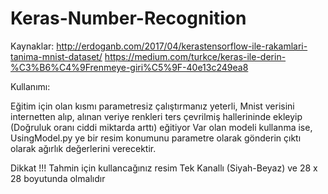 # Keras-Number-Recognition

Kaynaklar:
http://erdoganb.com/2017/04/kerastensorflow-ile-rakamlari-tanima-mnist-dataset/
https://medium.com/turkce/keras-ile-derin-%C3%B6%C4%9Frenmeye-giri%C5%9F-40e13c249ea8

Kullanımı:

Eğitim için olan kısmı parametresiz çalıştırmanız yeterli, Mnist verisini internetten alıp, alınan veriye renkleri ters çevrilmiş hallerininde ekleyip (Doğruluk oranı ciddi miktarda arttı) eğitiyor
Var olan modeli kullanma ise, UsingModel.py ye bir resim konumunu parametre olarak gönderin çıktı olarak ağırlık değerlerini verecektir.

Dikkat !!!
Tahmin için kullancağınız resim Tek Kanallı (Siyah-Beyaz) ve 28 x 28 boyutunda olmalıdır 
